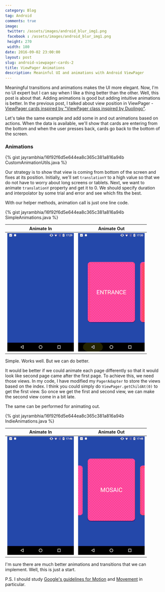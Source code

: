 ```yaml
---
category: Blog
tag: Android
comments: true
image:
 twitter: /assets/images/android_blur_img1.png
 facebook : /assets/images/android_blur_img1.png
 height: 270
 width: 180
date: 2016-09-02 23:00:00
layout: post
slug: android-viewpager-cards-2
title: ViewPager Animations
description: Meaninful UI and animations with Android ViewPager
---
```


Meaningful transitions and animations makes the UI more elegant. Now, I'm no UI expert but I can say when I like a thing better than the other. Well, this post is about that. Adding animations is good but adding intuitive animations is better. In the previous post, I talked about view position in ViewPager - [ViewPager cards inspired by "ViewPager class inspired by Duolingo"](/blog/android-viewpager-cards-1).

Let's take the same example and add some in and out animations based on actions. When the data is available, we'll show that cards are entering from the bottom and when the user presses back, cards go back to the bottom of the screen.

### Animations

{% gist jayrambhia/16f92f6d5e644ea8c365c381a816a94b CustomAnimationUtils.java %}

Our strategy is to show that view is coming from bottom of the screen and fixes at its position. Initially, we'll set `translationY` to a high value so that we do not have to worry about long screens or tablets. Next, we want to animate `translationY` property and get it to 0. We should specify duration and interpolator by some trial and error and see which fits the best.

With our helper methods, animation call is just one line code.

{% gist jayrambhia/16f92f6d5e644ea8c365c381a816a94b SimpleAnimations.java %}

Animate In                  |  Animate Out
:-------------------------:|:-------------------------:
![Animate In](/assets/images/viewpager-card2-gif1.gif)  |  ![Animate Out](/assets/images/viewpager-card2-gif2.gif)

Simple. Works well. But we can do better. 

It would be better if we could animate each page differently so that it would look like second page came after the first page. To achieve this, we need those views. In my code, I have modified my `PagerAdapter` to store the views based on the index. I think you could simply do `ViewPager.getChildAt(0)` to get the first view. So once we get the first and second view, we can make the second view come in a bit late.

The same can be performed for animating out.

{% gist jayrambhia/16f92f6d5e644ea8c365c381a816a94b IndieAnimations.java %}

Animate In                  |  Animate Out
:-------------------------:|:-------------------------:
![Animate In](/assets/images/viewpager-card2-gif3.gif)  |  ![Animate Out](/assets/images/viewpager-card2-gif4.gif)

I'm sure there are much better animations and transitions that we can implement. Well, this is just a start.

P.S. I should study [Google's guidelines for Motion](https://material.google.com/motion/material-motion.html) and [Movement](https://material.google.com/motion/movement.html#movement-movement-in-out-of-screen-bounds) in particular.